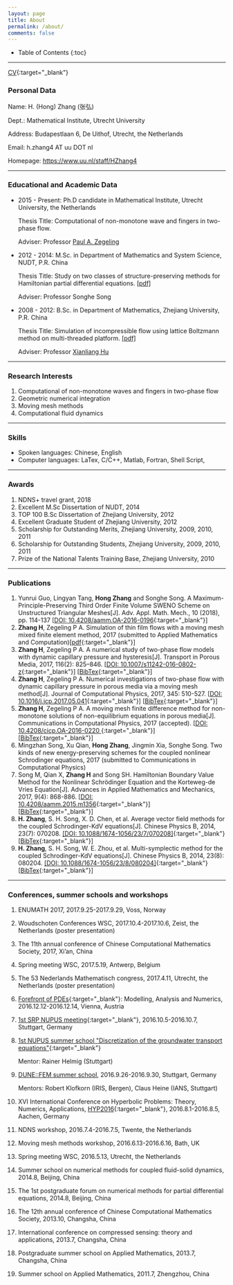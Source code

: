 ```yaml
---
layout: page
title: About 
permalink: /about/
comments: false
---
```


* Table of Contents
{:toc}

----
[CV](./src/HongZhangCV.pdf){:target="_blank"}

### Personal Data
Name:	H. (Hong) Zhang (张弘)


Dept.:	Mathematical Institute, Utrecht University

Address:	Budapestlaan 6, De Uithof, Utrecht, the Netherlands

Email:	h.zhang4 AT uu DOT nl

Homepage: https://www.uu.nl/staff/HZhang4



----

### Educational and Academic Data ###
- 2015 - Present: Ph.D candidate in Mathematical Institute, Utrecht University, the Netherlands

	Thesis Title: Computational of non-monotone wave and fingers in two-phase flow. 

	Adviser: Professor [Paul A. Zegeling](https://www.staff.science.uu.nl/~zegel101/)
- 2012 - 2014: M.Sc. in Department of Mathematics and System Science, NUDT, P.R. China 

	Thesis Title: Study on two classes of structure-preserving methods for Hamiltonian partial differential equations. [[pdf]](https://www.researchgate.net/publication/310259257_hamierdunpianweifenfangchengdeliangleibaojiegoufangfayanjiu) 

	Adviser: Professor Songhe Song
- 2008 - 2012: B.Sc. in Department of Mathematics, Zhejiang University, P.R. China

	Thesis Title: Simulation of incompressible flow using lattice Boltzmann method on multi-threaded platform. [[pdf]](https://www.researchgate.net/publication/310261095_duoxian_chengpingtaishang_LB_fangfamo_nibuke_ya_liudong) 

	Adviser: Professor [Xianliang Hu](http://www.math.zju.edu.cn/xlhu/)

---

### Research Interests ###
1. Computational of non-monotone waves and fingers in two-phase flow
1. Geometric numerical integration
1. Moving mesh methods
1. Computational fluid dynamics

---

### Skills ###
- Spoken languages: Chinese, English
- Computer languages: LaTex, C/C++, Matlab, Fortran, Shell Script, 

---

### Awards ###
1. NDNS+ travel grant, 2018
1. Excellent M.Sc Dissertation of NUDT, 2014
1. TOP 100 B.Sc Dissertation of Zhejiang University, 2012
1. Excellent Graduate Student of Zhejiang University, 2012
1. Scholarship for Outstanding Merits, Zhejiang University, 2009, 2010, 2011
1. Scholarship for Outstanding Students, Zhejiang University, 2009, 2010, 2011
1. Prize of the National Talents Training Base, Zhejiang University, 2010

---

### Publications ###

1. Yunrui Guo, Lingyan Tang, **Hong Zhang** and Songhe Song. A Maximum-Principle-Preserving Third Order Finite Volume SWENO Scheme on Unstructured Triangular Meshes[J]. Adv. Appl. Math. Mech., 10 (2018), pp. 114-137 [[DOI: 10.4208/aamm.OA-2016-0196](www.global-sci.org/aamm/volumes/v10n1/pdf/101-114.pdf){:target="_blank"}]
1. **Zhang H**, Zegeling P A. Simulation of thin film flows with a moving mesh mixed finite element method, 2017 (submitted to Applied Mathematics and Computation)[[pdf](https://www.researchgate.net/publication/321918521_Simulation_of_thin_film_flows_with_a_moving_mesh_mixed_finite_element_method){:target="_blank"}]
1. **Zhang H**, Zegeling P A. A numerical study of two-phase flow models with dynamic capillary pressure and hysteresis[J]. Transport in Porous Media, 2017, 116(2): 825–846. [[DOI: 10.1007/s11242-016-0802-z](https://link.springer.com/article/10.1007/s11242-016-0802-z){:target="_blank"}] [[BibTex](https://scholar.googleusercontent.com/scholar.bib?q=info:pJ3DxvX3Ep0J:scholar.google.com/&output=citation&scisig=AAGBfm0AAAAAWVyTsiGdIVN8vpabOib2SvxkpYdfXakm&scisf=4&ct=citation&cd=-1&hl=zh-CN&scfhb=1){:target="_blank"}]
1. **Zhang H**, Zegeling P A. Numerical investigations of two-phase flow with dynamic capillary pressure in porous media via a moving mesh method[J]. Journal of Computational Physics, 2017, 345: 510-527. [[DOI: 10.1016/j.jcp.2017.05.041](https://doi.org/10.1016/j.jcp.2017.05.041){:target="_blank"}] [[BibTex]( ){:target="_blank"}]
1. **Zhang H**, Zegeling P A. A moving mesh finite difference method for non-monotone solutions of non-equilibrium equations in porous media[J]. Communications in Computational Physics, 2017 (accepted). [[DOI: 10.4208/cicp.OA-2016-0220 ](www.global-sci.com/galley/CiCP-2016-0220.pdf){:target="_blank"}] [[BibTex](){:target="_blank"}]
1. Mingzhan Song, Xu Qian, **Hong Zhang**, Jingmin Xia, Songhe Song. Two kinds of new energy-preserving schemes for the coupled nonlinear Schrodinger equations, 2017 (submitted to Communications in Computational Physics)
1. Song M, Qian X, **Zhang H** and Song SH. Hamiltonian Boundary Value Method for the Nonlinear Schrödinger Equation and the Korteweg-de Vries Equation[J]. Advances in Applied Mathematics and Mechanics, 2017, 9(4): 868-886. [[DOI: 10.4208/aamm.2015.m1356](https://doi.org/10.4208/aamm.2015.m1356){:target="_blank"}] [[BibTex](https://scholar.googleusercontent.com/scholar.bib?q=info:ehMxJ0fTZyoJ:scholar.google.com/&output=citation&scisig=AAGBfm0AAAAAWVyUiEPQwHwzC8hcDcy7UhvC7_feGHqB&scisf=4&ct=citation&cd=-1&hl=zh-CN){:target="_blank"}]
1. **H. Zhang**, S. H. Song, X. D. Chen, et al. Average vector field methods for the coupled Schrodinger-KdV equations[J]. Chinese Physics B, 2014, 23(7): 070208. [[DOI: 10.1088/1674-1056/23/7/070208]](http://iopscience.iop.org/article/10.1088/1674-1056/23/7/070208/meta){:target="_blank"} [[BibTex](https://scholar.googleusercontent.com/scholar.bib?q=info:jiqEcj_xp7gJ:scholar.google.com/&output=citation&scisig=AAGBfm0AAAAAWVyPtw5PZLjTVG-A2YSy_eiE5RYjWyif&scisf=4&ct=citation&cd=-1&hl=zh-CN&scfhb=1){:target="_blank"}]
1. **H. Zhang**, S. H. Song, W. E. Zhou, et al. Multi-symplectic method for the coupled Schrodinger-KdV equations[J]. Chinese Physics B, 2014, 23(8): 080204. [[DOI: 10.1088/1674-1056/23/8/080204]](http://iopscience.iop.org/article/10.1088/1674-1056/23/8/080204/meta){:target="_blank"} [[BibTex](https://scholar.googleusercontent.com/scholar.bib?q=info:3fGsfS-xFJQJ:scholar.google.com/&output=citation&scisig=AAGBfm0AAAAAWVyQKAkTeXdFzEv3qRZjW6QTbcmh7ImE&scisf=4&ct=citation&cd=-1&hl=zh-CN&scfhb=1){:target="_blank"}]

---

### Conferences, summer schools and workshops  ####
1. ENUMATH 2017, 2017.9.25-2017.9.29, Voss, Norway
1. Woudschoten Conferences WSC, 2017.10.4-2017.10.6, Zeist, the Netherlands (poster presentation)
1. The 11th annual conference of Chinese Computational Mathematics Society, 2017, Xi’an, China
1. Spring meeting WSC, 2017.5.19, Antwerp, Belgium
1. The 53 Nederlands Mathematisch congress, 2017.4.11, Utrecht, the Netherlands (poster presentation)
1. [Forefront of PDEs](http://viennapde.tuwien.ac.at/events/workshop1612.html){:target="_blank"}: Modelling, Analysis and Numerics, 2016.12.12-2016.12.14, Vienna, Austria
1. [1st SRP NUPUS meeting](https://www.srpnupus.uni-stuttgart.de/events/conferences/2016_10_Meeting.html){:target="_blank"}, 2016.10.5-2016.10.7, Stuttgart, Germany 
1. [1st NUPUS summer school "Discretization of the groundwater transport equations"](https://www.srpnupus.uni-stuttgart.de/events/courses_students/summer_schools/SS_1610_Info.html){:target="_blank"}

	Mentor: Rainer Helmig (Stuttgart)
1. [DUNE::FEM summer school](http://www.ians.uni-stuttgart.de/institut/veranstaltungen/Tagungen/dune-fem-school-2016/), 2016.9.26-2016.9.30, Stuttgart, Germany 

	Mentors: Robert Klofkorn (IRIS, Bergen), Claus Heine (IANS, Stuttgart)
1. XVI International Conference on Hyperbolic Problems: Theory, Numerics, Applications, [HYP2016](http://www.hyp2016.de/){:target="_blank"}, 2016.8.1-2016.8.5, Aachen, Germany
1. NDNS workshop, 2016.7.4-2016.7.5, Twente, the Netherlands
1. Moving mesh methods workshop, 2016.6.13-2016.6.16, Bath, UK
1. Spring meeting WSC, 2016.5.13, Utrecht, the Netherlands
1. Summer school on numerical methods for coupled fluid-solid dynamics, 2014.8, Beijing, China
1. The 1st postgraduate forum on numerical methods for partial differential equations, 2014.8, Beijing, China
1. The 12th annual conference of Chinese Computational Mathematics Society, 2013.10, Changsha, China
1. International conference on compressed sensing: theory and applications, 2013.7, Changsha, China
1. Postgraduate summer school on Applied Mathematics, 2013.7, Changsha, China
1. Summer school on Applied Mathematics, 2011.7, Zhengzhou, China


